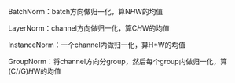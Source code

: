 BatchNorm：batch方向做归一化，算N*H*W的均值


LayerNorm：channel方向做归一化，算C*H*W的均值


InstanceNorm：一个channel内做归一化，算H*W的均值


GroupNorm：将channel方向分group，然后每个group内做归一化，算(C//G)*H*W的均值 